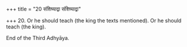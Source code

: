 +++
title = "20 संशिष्याद्वा संशिष्याद्वा"

+++
20. Or he should teach (the king the texts mentioned). Or he should teach (the king).

End of the Third Adhyāya.
